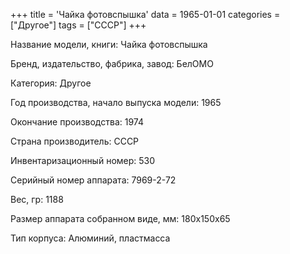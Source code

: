+++
title = 'Чайка фотовспышка'
data = 1965-01-01
categories = ["Другое"]
tags = ["СССР"]
+++

Название модели, книги: Чайка фотовспышка

Бренд, издательство, фабрика, завод: БелОМО

Категория: Другое

Год производства, начало выпуска модели: 1965

Окончание производства: 1974

Страна производитель: СССР

Инвентаризационный номер: 530

Серийный номер аппарата: 7969-2-72

Вес, гр: 1188

Размер аппарата  собранном виде, мм: 180х150х65

Тип корпуса: Алюминий, пластмасса

